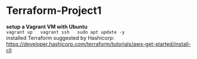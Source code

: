 # Terraform-Project1
**setup a Vagrant VM with Ubuntu**  
`vagrant up  
vagrant ssh  
sudo apt update -y`  
installed Terraform suggested by Hashicorp: https://developer.hashicorp.com/terraform/tutorials/aws-get-started/install-cli


